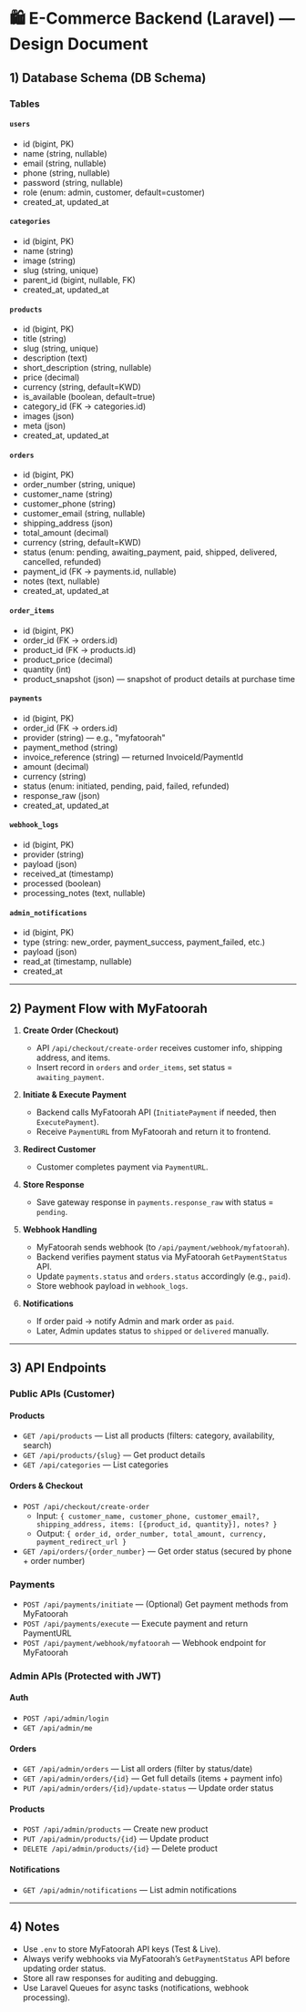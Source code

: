 # 🛍️ E-Commerce Backend (Laravel) — Design Document

## 1) Database Schema (DB Schema)

### Tables

#### `users`
- id (bigint, PK)
- name (string, nullable)
- email (string, nullable)
- phone (string, nullable)
- password (string, nullable)
- role (enum: admin, customer, default=customer)
- created_at, updated_at

#### `categories`
- id (bigint, PK)
- name (string)
- image (string)
- slug (string, unique)
- parent_id (bigint, nullable, FK)
- created_at, updated_at

#### `products`
- id (bigint, PK)
- title (string)
- slug (string, unique)
- description (text)
- short_description (string, nullable)
- price (decimal)
- currency (string, default=KWD)
- is_available (boolean, default=true)
- category_id (FK → categories.id)
- images (json)
- meta (json)
- created_at, updated_at

#### `orders`
- id (bigint, PK)
- order_number (string, unique)
- customer_name (string)
- customer_phone (string)
- customer_email (string, nullable)
- shipping_address (json)
- total_amount (decimal)
- currency (string, default=KWD)
- status (enum: pending, awaiting_payment, paid, shipped, delivered, cancelled, refunded)
- payment_id (FK → payments.id, nullable)
- notes (text, nullable)
- created_at, updated_at

#### `order_items`
- id (bigint, PK)
- order_id (FK → orders.id)
- product_id (FK → products.id)
- product_price (decimal)
- quantity (int)
- product_snapshot (json) — snapshot of product details at purchase time

#### `payments`
- id (bigint, PK)
- order_id (FK → orders.id)
- provider (string) — e.g., "myfatoorah"
- payment_method (string)
- invoice_reference (string) — returned InvoiceId/PaymentId
- amount (decimal)
- currency (string)
- status (enum: initiated, pending, paid, failed, refunded)
- response_raw (json)
- created_at, updated_at

#### `webhook_logs`
- id (bigint, PK)
- provider (string)
- payload (json)
- received_at (timestamp)
- processed (boolean)
- processing_notes (text, nullable)

#### `admin_notifications`
- id (bigint, PK)
- type (string: new_order, payment_success, payment_failed, etc.)
- payload (json)
- read_at (timestamp, nullable)
- created_at

---

## 2) Payment Flow with MyFatoorah

1. **Create Order (Checkout)**
   - API `/api/checkout/create-order` receives customer info, shipping address, and items.
   - Insert record in `orders` and `order_items`, set status = `awaiting_payment`.

2. **Initiate & Execute Payment**
   - Backend calls MyFatoorah API (`InitiatePayment` if needed, then `ExecutePayment`).
   - Receive `PaymentURL` from MyFatoorah and return it to frontend.

3. **Redirect Customer**
   - Customer completes payment via `PaymentURL`.

4. **Store Response**
   - Save gateway response in `payments.response_raw` with status = `pending`.

5. **Webhook Handling**
   - MyFatoorah sends webhook (to `/api/payment/webhook/myfatoorah`).
   - Backend verifies payment status via MyFatoorah `GetPaymentStatus` API.
   - Update `payments.status` and `orders.status` accordingly (e.g., `paid`).
   - Store webhook payload in `webhook_logs`.

6. **Notifications**
   - If order paid → notify Admin and mark order as `paid`.
   - Later, Admin updates status to `shipped` or `delivered` manually.

---

## 3) API Endpoints

### Public APIs (Customer)

#### Products
- `GET /api/products` — List all products (filters: category, availability, search)
- `GET /api/products/{slug}` — Get product details
- `GET /api/categories` — List categories

#### Orders & Checkout
- `POST /api/checkout/create-order`
  - Input: `{ customer_name, customer_phone, customer_email?, shipping_address, items: [{product_id, quantity}], notes? }`
  - Output: `{ order_id, order_number, total_amount, currency, payment_redirect_url }`
- `GET /api/orders/{order_number}` — Get order status (secured by phone + order number)

### Payments
- `POST /api/payments/initiate` — (Optional) Get payment methods from MyFatoorah
- `POST /api/payments/execute` — Execute payment and return PaymentURL
- `POST /api/payment/webhook/myfatoorah` — Webhook endpoint for MyFatoorah

### Admin APIs (Protected with JWT)

#### Auth
- `POST /api/admin/login`
- `GET /api/admin/me`

#### Orders
- `GET /api/admin/orders` — List all orders (filter by status/date)
- `GET /api/admin/orders/{id}` — Get full details (items + payment info)
- `PUT /api/admin/orders/{id}/update-status` — Update order status

#### Products
- `POST /api/admin/products` — Create new product
- `PUT /api/admin/products/{id}` — Update product
- `DELETE /api/admin/products/{id}` — Delete product

#### Notifications
- `GET /api/admin/notifications` — List admin notifications

---

## 4) Notes
- Use `.env` to store MyFatoorah API keys (Test & Live).
- Always verify webhooks via MyFatoorah’s `GetPaymentStatus` API before updating order status.
- Store all raw responses for auditing and debugging.
- Use Laravel Queues for async tasks (notifications, webhook processing).
